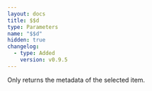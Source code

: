 ```yaml
---
layout: docs
title: $$d
type: Parameters
name: "$$d"
hidden: true
changelog:
  - type: Added
    version: v0.9.5
---
```

Only returns the metadata of the selected item.
